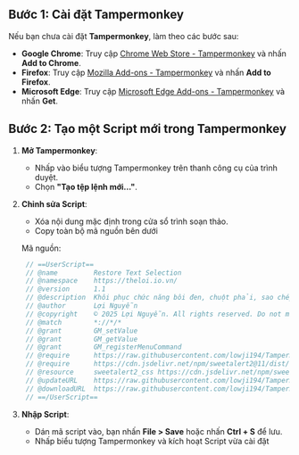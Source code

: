 ## Bước 1: Cài đặt Tampermonkey

Nếu bạn chưa cài đặt **Tampermonkey**, làm theo các bước sau:

- **Google Chrome**: Truy cập [Chrome Web Store - Tampermonkey](https://chromewebstore.google.com/detail/tampermonkey/dhdgffkkebhmkfjojejmpbldmpobfkfo) và nhấn **Add to Chrome**.
- **Firefox**: Truy cập [Mozilla Add-ons - Tampermonkey](https://addons.mozilla.org/firefox/addon/tampermonkey/) và nhấn **Add to Firefox**.
- **Microsoft Edge**: Truy cập [Microsoft Edge Add-ons - Tampermonkey](https://microsoftedge.microsoft.com/addons/detail/tampermonkey/iikmkjmpaadaobahmlepeloendndfphd) và nhấn **Get**.

## Bước 2: Tạo một Script mới trong Tampermonkey

1. **Mở Tampermonkey**:
   - Nhấp vào biểu tượng Tampermonkey trên thanh công cụ của trình duyệt.
   - Chọn **"Tạo tệp lệnh mới..."**.

2. **Chỉnh sửa Script**:
   - Xóa nội dung mặc định trong cửa sổ trình soạn thảo.
   - Copy toàn bộ mã nguồn bên dưới
  
   Mã nguồn:
   ```javascript
  	// ==UserScript==
  	// @name         Restore Text Selection
  	// @namespace    https://theloi.io.vn/
  	// @version      1.1
  	// @description  Khôi phục chức năng bôi đen, chuột phải, sao chép và DevTools bị chặn trên các trang web với menu tùy chỉnh
  	// @author       Lợi Nguyễn
  	// @copyright    © 2025 Lợi Nguyễn. All rights reserved. Do not modify or remove author information.
  	// @match        *://*/*
  	// @grant        GM_setValue
  	// @grant        GM_getValue
  	// @grant        GM_registerMenuCommand
  	// @require      https://raw.githubusercontent.com/lowji194/Tampermonkey/refs/heads/main/scripts/Restore-Right-Click-Menu-and-Copy.js
  	// @require      https://cdn.jsdelivr.net/npm/sweetalert2@11/dist/sweetalert2.min.js
  	// @resource     sweetalert2_css https://cdn.jsdelivr.net/npm/sweetalert2@11/dist/sweetalert2.min.css
  	// @updateURL    https://raw.githubusercontent.com/lowji194/Tampermonkey/refs/heads/main/scripts/Restore-Right-Click-Menu-and-Copy.js
  	// @downloadURL  https://raw.githubusercontent.com/lowji194/Tampermonkey/refs/heads/main/scripts/Restore-Right-Click-Menu-and-Copy.js
  	// ==/UserScript==
   ```
3. **Nhập Script**:
   - Dán mã script vào, bạn nhấn **File > Save** hoặc nhấn **Ctrl + S** để lưu.
   - Nhấp biểu tượng Tampermonkey và kích hoạt Script vừa cài đặt
